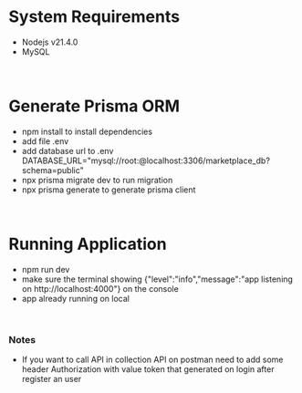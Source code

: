 # System Requirements

- Nodejs v21.4.0
- MySQL

&nbsp;

# Generate Prisma ORM

- npm install to install dependencies
- add file .env
- add database url to .env DATABASE_URL="mysql://root:@localhost:3306/marketplace_db?schema=public"
- npx prisma migrate dev to run migration
- npx prisma generate to generate prisma client

&nbsp;

# Running Application

- npm run dev
- make sure the terminal showing {"level":"info","message":"app listening on http://localhost:4000"} on the console
- app already running on local

&nbsp;
### Notes
- If you want to call API in collection API on postman need to add some header Authorization with value token that generated on login after register an user